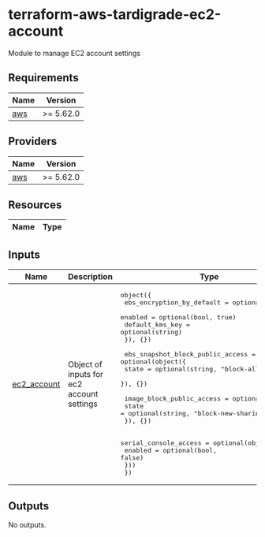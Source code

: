 # terraform-aws-tardigrade-ec2-account
Module to manage EC2 account settings

<!-- BEGIN TFDOCS -->
## Requirements

| Name | Version |
|------|---------|
| <a name="requirement_aws"></a> [aws](#requirement\_aws) | >= 5.62.0 |

## Providers

| Name | Version |
|------|---------|
| <a name="provider_aws"></a> [aws](#provider\_aws) | >= 5.62.0 |

## Resources

| Name | Type |
|------|------|

## Inputs

| Name | Description | Type | Default | Required |
|------|-------------|------|---------|:--------:|
| <a name="input_ec2_account"></a> [ec2\_account](#input\_ec2\_account) | Object of inputs for ec2 account settings | <pre>object({<br>    ebs_encryption_by_default = optional(object({<br>      enabled         = optional(bool, true)<br>      default_kms_key = optional(string)<br>    }), {})<br><br>    ebs_snapshot_block_public_access = optional(object({<br>      state = optional(string, "block-all-sharing")<br>    }), {})<br><br>    image_block_public_access = optional(object({<br>      state = optional(string, "block-new-sharing")<br>    }), {})<br><br>    serial_console_access = optional(object({<br>      enabled = optional(bool, false)<br>    }))<br>  })</pre> | `{}` | no |

## Outputs

No outputs.

<!-- END TFDOCS -->
